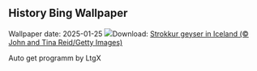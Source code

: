 ## History Bing Wallpaper
Wallpaper date: 2025-01-25
![](https://www.bing.com/th?id=OHR.IcelandGeyser_EN-GB0103989552_UHD.jpg&w=1000)Download: [Strokkur geyser in Iceland (© John and Tina Reid/Getty Images)](https://www.bing.com/th?id=OHR.IcelandGeyser_EN-GB0103989552_UHD.jpg)

Auto get programm by LtgX
